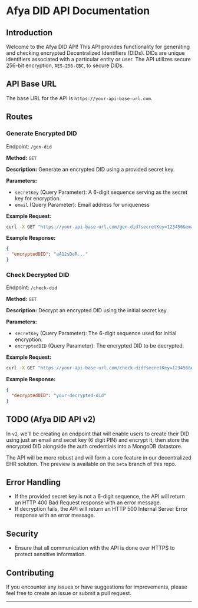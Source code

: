 # Afya DID API Documentation

## Introduction

Welcome to the Afya DID API! This API provides functionality for generating and checking encrypted Decentralized Identifiers (DIDs). DIDs are unique identifiers associated with a particular entity or user. The API utilizes secure 256-bit encryption, `AES-256-CBC`, to secure DIDs.

## API Base URL

The base URL for the API is `https://your-api-base-url.com`.

## Routes

### Generate Encrypted DID

Endpoint: `/gen-did`

**Method:** `GET`

**Description:** Generate an encrypted DID using a provided secret key.

**Parameters:**
- `secretKey` (Query Parameter): A 6-digit sequence serving as the secret key for encryption.
- `email` (Query Parameter): Email address for uniqueness

**Example Request:**
```bash
curl -X GET "https://your-api-base-url.com/gen-did?secretKey=123456&email=example@mail.com"
```

**Example Response:**
```json
{
  "encryptedDID": "aA12sDeR..."
}
```

### Check Decrypted DID

Endpoint: `/check-did`

**Method:** `GET`

**Description:** Decrypt an encrypted DID using the initial secret key.

**Parameters:**
- `secretKey` (Query Parameter): The 6-digit sequence used for initial encryption.
- `encryptedDID` (Query Parameter): The encrypted DID to be decrypted.

**Example Request:**
```bash
curl -X GET "https://your-api-base-url.com/check-did?secretKey=123456&encryptedDID=aA12sDeR..."
```

**Example Response:**
```json
{
  "decryptedDID": "your-decrypted-did"
}
```

## TODO (Afya DID API v2)

In `v2`, we'll be creating an endpoint that will enable users to create their DID using just an email and secet key (6 digit PIN) and encrypt it, then store the encrypted DID alongside the auth credentials into a MongoDB datastore.

The API will be more robust and will form a core feature in our decentralized EHR solution. The preview is available on the `beta` branch of this repo.

## Error Handling

- If the provided secret key is not a 6-digit sequence, the API will return an HTTP 400 Bad Request response with an error message.
- If decryption fails, the API will return an HTTP 500 Internal Server Error response with an error message.

## Security

- Ensure that all communication with the API is done over HTTPS to protect sensitive information.

## Contributing

If you encounter any issues or have suggestions for improvements, please feel free to create an issue or submit a pull request.

---
